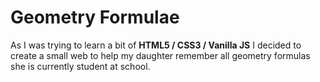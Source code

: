 # Geometry Formulae

As I was trying to learn a bit of **HTML5 / CSS3 / Vanilla JS** I decided to create a small web to help my daughter remember
all geometry formulas she is currently student at school.
